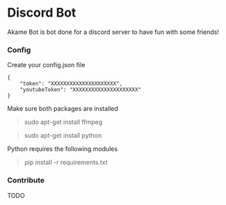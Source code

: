# Discord Bot
Akame Bot is bot done for a discord server to have fun with some friends! 

### Config
Create your config.json file

```
{
    "token": "XXXXXXXXXXXXXXXXXXXXX",
    "youtubeToken": "XXXXXXXXXXXXXXXXXXXXX"
}
```

Make sure both packages are installed
> sudo apt-get install ffmpeg

> sudo apt-get install python

Python requires the following modules
> pip install -r requirements.txt

### Contribute
TODO
